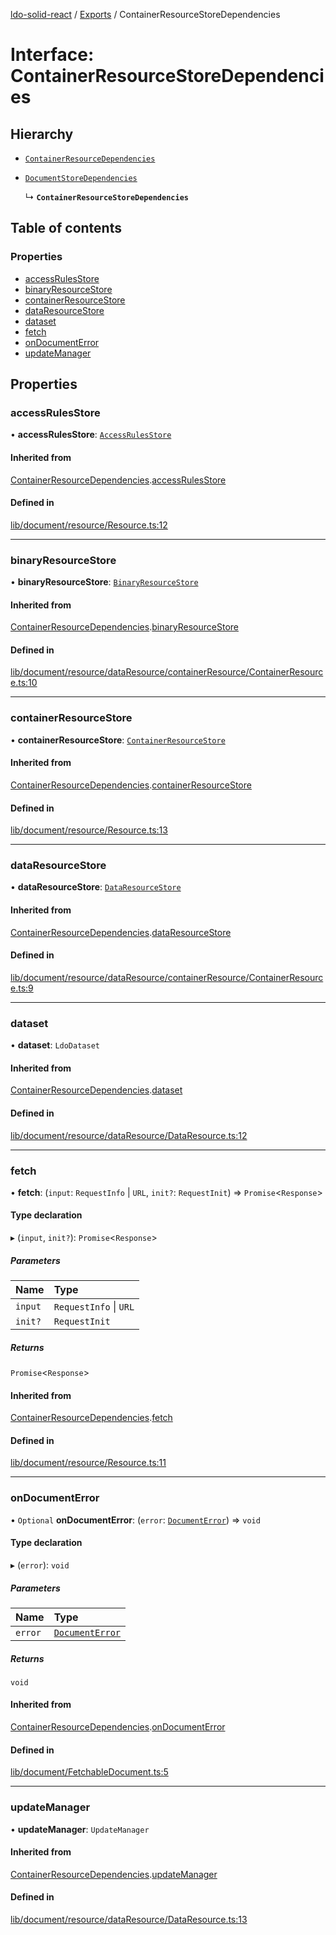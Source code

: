 [ldo-solid-react](../README.md) / [Exports](../modules.md) / ContainerResourceStoreDependencies

# Interface: ContainerResourceStoreDependencies

## Hierarchy

- [`ContainerResourceDependencies`](ContainerResourceDependencies.md)

- [`DocumentStoreDependencies`](DocumentStoreDependencies.md)

  ↳ **`ContainerResourceStoreDependencies`**

## Table of contents

### Properties

- [accessRulesStore](ContainerResourceStoreDependencies.md#accessrulesstore)
- [binaryResourceStore](ContainerResourceStoreDependencies.md#binaryresourcestore)
- [containerResourceStore](ContainerResourceStoreDependencies.md#containerresourcestore)
- [dataResourceStore](ContainerResourceStoreDependencies.md#dataresourcestore)
- [dataset](ContainerResourceStoreDependencies.md#dataset)
- [fetch](ContainerResourceStoreDependencies.md#fetch)
- [onDocumentError](ContainerResourceStoreDependencies.md#ondocumenterror)
- [updateManager](ContainerResourceStoreDependencies.md#updatemanager)

## Properties

### accessRulesStore

• **accessRulesStore**: [`AccessRulesStore`](../classes/AccessRulesStore.md)

#### Inherited from

[ContainerResourceDependencies](ContainerResourceDependencies.md).[accessRulesStore](ContainerResourceDependencies.md#accessrulesstore)

#### Defined in

[lib/document/resource/Resource.ts:12](https://github.com/o-development/ldo-solid-react/blob/29a7f21/lib/document/resource/Resource.ts#L12)

___

### binaryResourceStore

• **binaryResourceStore**: [`BinaryResourceStore`](../classes/BinaryResourceStore.md)

#### Inherited from

[ContainerResourceDependencies](ContainerResourceDependencies.md).[binaryResourceStore](ContainerResourceDependencies.md#binaryresourcestore)

#### Defined in

[lib/document/resource/dataResource/containerResource/ContainerResource.ts:10](https://github.com/o-development/ldo-solid-react/blob/29a7f21/lib/document/resource/dataResource/containerResource/ContainerResource.ts#L10)

___

### containerResourceStore

• **containerResourceStore**: [`ContainerResourceStore`](../classes/ContainerResourceStore.md)

#### Inherited from

[ContainerResourceDependencies](ContainerResourceDependencies.md).[containerResourceStore](ContainerResourceDependencies.md#containerresourcestore)

#### Defined in

[lib/document/resource/Resource.ts:13](https://github.com/o-development/ldo-solid-react/blob/29a7f21/lib/document/resource/Resource.ts#L13)

___

### dataResourceStore

• **dataResourceStore**: [`DataResourceStore`](../classes/DataResourceStore.md)

#### Inherited from

[ContainerResourceDependencies](ContainerResourceDependencies.md).[dataResourceStore](ContainerResourceDependencies.md#dataresourcestore)

#### Defined in

[lib/document/resource/dataResource/containerResource/ContainerResource.ts:9](https://github.com/o-development/ldo-solid-react/blob/29a7f21/lib/document/resource/dataResource/containerResource/ContainerResource.ts#L9)

___

### dataset

• **dataset**: `LdoDataset`

#### Inherited from

[ContainerResourceDependencies](ContainerResourceDependencies.md).[dataset](ContainerResourceDependencies.md#dataset)

#### Defined in

[lib/document/resource/dataResource/DataResource.ts:12](https://github.com/o-development/ldo-solid-react/blob/29a7f21/lib/document/resource/dataResource/DataResource.ts#L12)

___

### fetch

• **fetch**: (`input`: `RequestInfo` \| `URL`, `init?`: `RequestInit`) => `Promise`<`Response`\>

#### Type declaration

▸ (`input`, `init?`): `Promise`<`Response`\>

##### Parameters

| Name | Type |
| :------ | :------ |
| `input` | `RequestInfo` \| `URL` |
| `init?` | `RequestInit` |

##### Returns

`Promise`<`Response`\>

#### Inherited from

[ContainerResourceDependencies](ContainerResourceDependencies.md).[fetch](ContainerResourceDependencies.md#fetch)

#### Defined in

[lib/document/resource/Resource.ts:11](https://github.com/o-development/ldo-solid-react/blob/29a7f21/lib/document/resource/Resource.ts#L11)

___

### onDocumentError

• `Optional` **onDocumentError**: (`error`: [`DocumentError`](../classes/DocumentError.md)) => `void`

#### Type declaration

▸ (`error`): `void`

##### Parameters

| Name | Type |
| :------ | :------ |
| `error` | [`DocumentError`](../classes/DocumentError.md) |

##### Returns

`void`

#### Inherited from

[ContainerResourceDependencies](ContainerResourceDependencies.md).[onDocumentError](ContainerResourceDependencies.md#ondocumenterror)

#### Defined in

[lib/document/FetchableDocument.ts:5](https://github.com/o-development/ldo-solid-react/blob/29a7f21/lib/document/FetchableDocument.ts#L5)

___

### updateManager

• **updateManager**: `UpdateManager`

#### Inherited from

[ContainerResourceDependencies](ContainerResourceDependencies.md).[updateManager](ContainerResourceDependencies.md#updatemanager)

#### Defined in

[lib/document/resource/dataResource/DataResource.ts:13](https://github.com/o-development/ldo-solid-react/blob/29a7f21/lib/document/resource/dataResource/DataResource.ts#L13)
